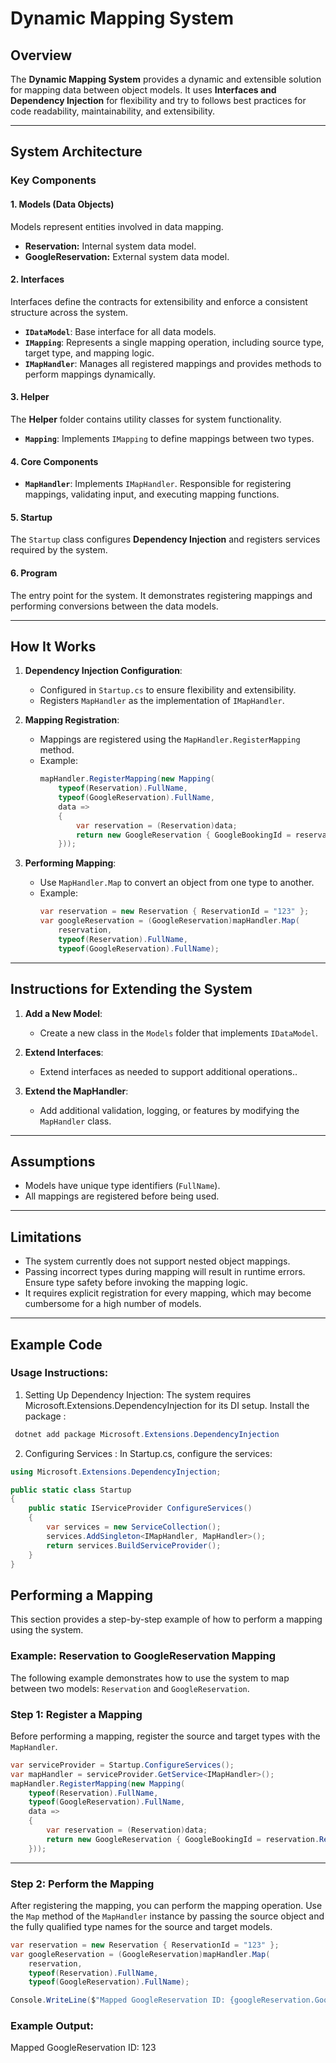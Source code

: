 # **Dynamic Mapping System**

## **Overview**
The **Dynamic Mapping System** provides a dynamic and extensible solution for mapping data between object models. It uses **Interfaces and Dependency Injection** for flexibility and try to follows best practices for code readability, maintainability, and extensibility.

---

## **System Architecture**

### **Key Components**

#### 1. **Models (Data Objects)**
Models represent entities involved in data mapping. 
- **Reservation:** Internal system data model.
- **GoogleReservation:** External system data model.

#### 2. **Interfaces**
Interfaces define the contracts for extensibility and enforce a consistent structure across the system.
- **`IDataModel`**: Base interface for all data models.
- **`IMapping`**: Represents a single mapping operation, including source type, target type, and mapping logic.
- **`IMapHandler`**: Manages all registered mappings and provides methods to perform mappings dynamically.

#### 3. **Helper**
The **Helper** folder contains utility classes for system functionality.
- **`Mapping`**: Implements `IMapping` to define mappings between two types.

#### 4. **Core Components**
- **`MapHandler`**: Implements `IMapHandler`. Responsible for registering mappings, validating input, and executing mapping functions.

#### 5. **Startup**
The `Startup` class configures **Dependency Injection** and registers services required by the system.

#### 6. **Program**
The entry point for the system. It demonstrates registering mappings and performing conversions between the data models.

---

## **How It Works**

1. **Dependency Injection Configuration**:
   - Configured in `Startup.cs` to ensure flexibility and extensibility.
   - Registers `MapHandler` as the implementation of `IMapHandler`.

2. **Mapping Registration**:
   - Mappings are registered using the `MapHandler.RegisterMapping` method.
   - Example:
     ```csharp
     mapHandler.RegisterMapping(new Mapping(
         typeof(Reservation).FullName,
         typeof(GoogleReservation).FullName,
         data =>
         {
             var reservation = (Reservation)data;
             return new GoogleReservation { GoogleBookingId = reservation.ReservationId };
         }));
     ```

3. **Performing Mapping**:
   - Use `MapHandler.Map` to convert an object from one type to another.
   - Example:
     ```csharp
     var reservation = new Reservation { ReservationId = "123" };
     var googleReservation = (GoogleReservation)mapHandler.Map(
         reservation,
         typeof(Reservation).FullName,
         typeof(GoogleReservation).FullName);
     ```

---

## **Instructions for Extending the System**

1. **Add a New Model**:
   - Create a new class in the `Models` folder that implements `IDataModel`.

2. **Extend Interfaces**:
   - Extend interfaces as needed to support additional operations..

3. **Extend the MapHandler**:
   - Add additional validation, logging, or features by modifying the `MapHandler` class.

---

## **Assumptions**
- Models have unique type identifiers (`FullName`).
- All mappings are registered before being used.

---

## **Limitations**
- The system currently does not support nested object mappings.
- Passing incorrect types during mapping will result in runtime errors. Ensure type safety before invoking the mapping logic.
- It requires explicit registration for every mapping, which may become cumbersome for a high number of models.

---

## **Example Code**
### Usage Instructions:
1. Setting Up Dependency Injection:
   The system requires Microsoft.Extensions.DependencyInjection for its DI setup. Install the package :
 ```csharp 
  dotnet add package Microsoft.Extensions.DependencyInjection
```
2. Configuring Services :
   In Startup.cs, configure the services:

```csharp
using Microsoft.Extensions.DependencyInjection;

public static class Startup
{
    public static IServiceProvider ConfigureServices()
    {
        var services = new ServiceCollection();
        services.AddSingleton<IMapHandler, MapHandler>();
        return services.BuildServiceProvider();
    }
}
```
## Performing a Mapping

This section provides a step-by-step example of how to perform a mapping using the system.

### Example: Reservation to GoogleReservation Mapping

The following example demonstrates how to use the system to map between two models: `Reservation` and `GoogleReservation`.

### Step 1: Register a Mapping
Before performing a mapping, register the source and target types with the `MapHandler`.

```csharp
var serviceProvider = Startup.ConfigureServices();
var mapHandler = serviceProvider.GetService<IMapHandler>();
mapHandler.RegisterMapping(new Mapping(
    typeof(Reservation).FullName,
    typeof(GoogleReservation).FullName,
    data =>
    {
        var reservation = (Reservation)data;
        return new GoogleReservation { GoogleBookingId = reservation.ReservationId };
    }));
```
---
### Step 2: Perform the Mapping

After registering the mapping, you can perform the mapping operation. Use the `Map` method of the `MapHandler` instance by passing the source object and the fully qualified type names for the source and target models.

```csharp
var reservation = new Reservation { ReservationId = "123" };
var googleReservation = (GoogleReservation)mapHandler.Map(
    reservation,
    typeof(Reservation).FullName,
    typeof(GoogleReservation).FullName);

Console.WriteLine($"Mapped GoogleReservation ID: {googleReservation.GoogleBookingId}");
```

### Example Output:

Mapped GoogleReservation ID: 123







